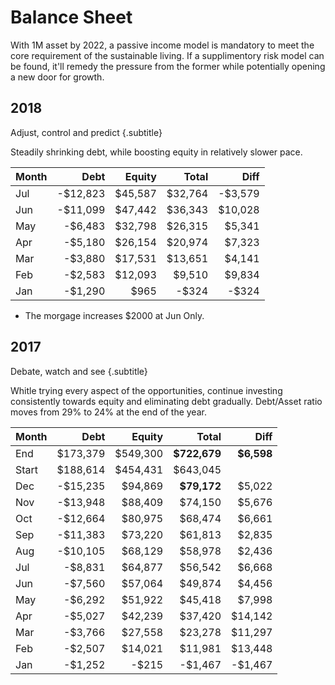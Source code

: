 # Balance Sheet

With 1M asset by 2022, a passive income model is mandatory to meet the core requirement of the sustainable living. If a supplimentory risk model can be found, it'll remedy the pressure from the former while potentially opening a new door for growth.


## 2018
Adjust, control and predict {.subtitle}

Steadily shrinking debt, while boosting equity in relatively slower pace. 

| Month |    Debt  |  Equity  |        Total |    Diff |
| ----- | -------: | -------: | -----------: | ------: |
| Jul   |-$12,823  | $45,587  |      $32,764 | -$3,579 |
| Jun   |-$11,099  | $47,442  |      $36,343 | $10,028 |
| May   | -$6,483  | $32,798  |      $26,315 |  $5,341 |
| Apr   | -$5,180  | $26,154  |      $20,974 |  $7,323 |
| Mar   | -$3,880  | $17,531  |      $13,651 |  $4,141 |
| Feb   | -$2,583  | $12,093  |       $9,510 |  $9,834 |
| Jan   | -$1,290  |    $965  |        -$324 |   -$324 |

- The morgage increases $2000 at Jun Only.

## 2017
Debate, watch and see {.subtitle}

Whitle trying every aspect of the opportunities, continue investing consistently towards equity and eliminating debt gradually. Debt/Asset ratio moves from 29% to 24% at the end of the year.

| Month |     Debt |   Equity |        Total |    Diff |
| ----- | -------: | -------: | -----------: | ------: |
| End   | $173,379 | $549,300 | **$722,679** |**$6,598**|
| Start | $188,614 | $454,431 |     $643,045 |         |
| Dec   | -$15,235 |  $94,869 |  **$79,172** |  $5,022 |
| Nov   | -$13,948 |  $88,409 |      $74,150 |  $5,676 |
| Oct   | -$12,664 |  $80,975 |      $68,474 |  $6,661 |
| Sep   | -$11,383 |  $73,220 |      $61,813 |  $2,835 |
| Aug   | -$10,105 |  $68,129 |      $58,978 |  $2,436 |
| Jul   |  -$8,831 |  $64,877 |      $56,542 |  $6,668 |
| Jun   |  -$7,560 |  $57,064 |      $49,874 |  $4,456 |
| May   |  -$6,292 |  $51,922 |      $45,418 |  $7,998 |
| Apr   |  -$5,027 |  $42,239 |      $37,420 | $14,142 |
| Mar   |  -$3,766 |  $27,558 |      $23,278 | $11,297 |
| Feb   |  -$2,507 |  $14,021 |      $11,981 | $13,448 |
| Jan   |  -$1,252 |    -$215 |      -$1,467 | -$1,467 |
